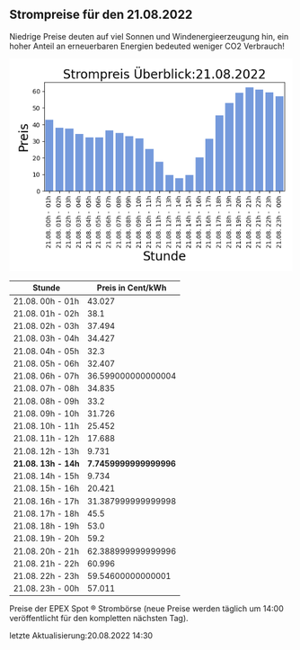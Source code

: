
## Strompreise für den 21.08.2022

Niedrige Preise deuten auf viel Sonnen und Windenergieerzeugung hin, ein hoher Anteil an erneuerbaren Energien bedeuted weniger CO2 Verbrauch!

![Strompreis übersicht](imgs/strompreis_uebersicht.png)

| Stunde | Preis in Cent/kWh |
|---|---|
| 21.08. 00h -  01h | 43.027 | 
| 21.08. 01h -  02h | 38.1 | 
| 21.08. 02h -  03h | 37.494 | 
| 21.08. 03h -  04h | 34.427 | 
| 21.08. 04h -  05h | 32.3 | 
| 21.08. 05h -  06h | 32.407 | 
| 21.08. 06h -  07h | 36.599000000000004 | 
| 21.08. 07h -  08h | 34.835 | 
| 21.08. 08h -  09h | 33.2 | 
| 21.08. 09h -  10h | 31.726 | 
| 21.08. 10h -  11h | 25.452 | 
| 21.08. 11h -  12h | 17.688 | 
| 21.08. 12h -  13h | 9.731 | 
| **21.08. 13h -  14h** | **7.7459999999999996** | 
| 21.08. 14h -  15h | 9.734 | 
| 21.08. 15h -  16h | 20.421 | 
| 21.08. 16h -  17h | 31.387999999999998 | 
| 21.08. 17h -  18h | 45.5 | 
| 21.08. 18h -  19h | 53.0 | 
| 21.08. 19h -  20h | 59.2 | 
| 21.08. 20h -  21h | 62.388999999999996 | 
| 21.08. 21h -  22h | 60.996 | 
| 21.08. 22h -  23h | 59.54600000000001 | 
| 21.08. 23h -  00h | 57.011 | 

Preise der EPEX Spot ® Strombörse (neue Preise werden täglich um 14:00 veröffentlicht für den kompletten nächsten Tag).

letzte Aktualisierung:20.08.2022 14:30